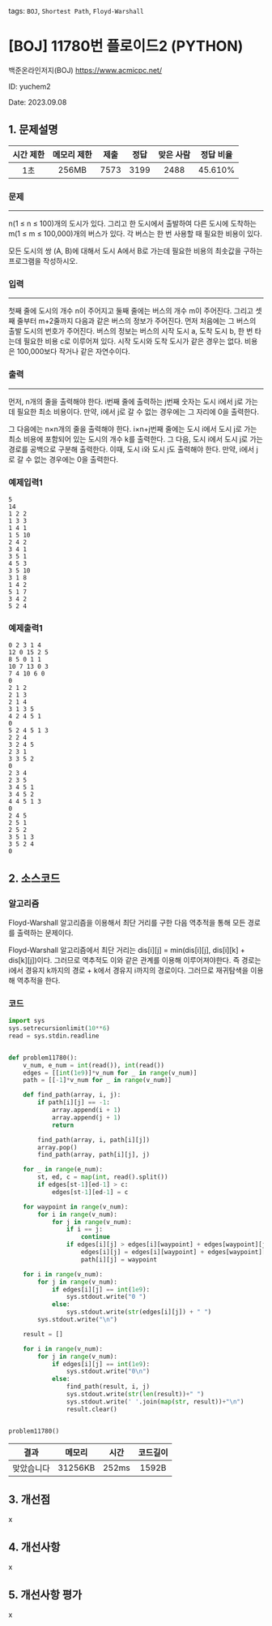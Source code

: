 tags: `BOJ`, `Shortest Path`, `Floyd-Warshall`
# [BOJ] 11780번 플로이드2 (PYTHON)
백준온라인저지(BOJ) https://www.acmicpc.net/

ID: yuchem2

Date: 2023.09.08
## 1. 문제설명
| 시간 제한 | 메모리 제한 | 제출  | 정답 | 맞은 사람 | 정답 비율 |
| :---: | :---: | :---: | :---: | :---: | :---: |
|  1초   |  256MB | 7573 | 3199 | 2488 | 45.610% |

### 문제
---
n(1 ≤ n ≤ 100)개의 도시가 있다. 그리고 한 도시에서 출발하여 다른 도시에 도착하는 m(1 ≤ m ≤ 100,000)개의 버스가 있다. 각 버스는 한 번 사용할 때 필요한 비용이 있다.

모든 도시의 쌍 (A, B)에 대해서 도시 A에서 B로 가는데 필요한 비용의 최솟값을 구하는 프로그램을 작성하시오.

### 입력
---
첫째 줄에 도시의 개수 n이 주어지고 둘째 줄에는 버스의 개수 m이 주어진다. 그리고 셋째 줄부터 m+2줄까지 다음과 같은 버스의 정보가 주어진다. 먼저 처음에는 그 버스의 출발 도시의 번호가 주어진다. 버스의 정보는 버스의 시작 도시 a, 도착 도시 b, 한 번 타는데 필요한 비용 c로 이루어져 있다. 시작 도시와 도착 도시가 같은 경우는 없다. 비용은 100,000보다 작거나 같은 자연수이다.

### 출력
---
먼저, n개의 줄을 출력해야 한다. i번째 줄에 출력하는 j번째 숫자는 도시 i에서 j로 가는데 필요한 최소 비용이다. 만약, i에서 j로 갈 수 없는 경우에는 그 자리에 0을 출력한다.

그 다음에는 n×n개의 줄을 출력해야 한다. i×n+j번째 줄에는 도시 i에서 도시 j로 가는 최소 비용에 포함되어 있는 도시의 개수 k를 출력한다. 그 다음, 도시 i에서 도시 j로 가는 경로를 공백으로 구분해 출력한다. 이때, 도시 i와 도시 j도 출력해야 한다. 만약, i에서 j로 갈 수 없는 경우에는 0을 출력한다.

### 예제입력1
```
5
14
1 2 2
1 3 3
1 4 1
1 5 10
2 4 2
3 4 1
3 5 1
4 5 3
3 5 10
3 1 8
1 4 2
5 1 7
3 4 2
5 2 4
```
### 예제출력1
```
0 2 3 1 4
12 0 15 2 5
8 5 0 1 1
10 7 13 0 3
7 4 10 6 0
0
2 1 2
2 1 3
2 1 4
3 1 3 5
4 2 4 5 1
0
5 2 4 5 1 3
2 2 4
3 2 4 5
2 3 1
3 3 5 2
0
2 3 4
2 3 5
3 4 5 1
3 4 5 2
4 4 5 1 3
0
2 4 5
2 5 1
2 5 2
3 5 1 3
3 5 2 4
0
```
## 2. 소스코드

### 알고리즘
Floyd-Warshall 알고리즘을 이용해서 최단 거리를 구한 다음 역추적을 통해 모든 경로를 출력하는 문제이다. 

Floyd-Warshall 알고리즘에서 최단 거리는 dis[i][j] = min(dis[i][j], dis[i][k] + dis[k][j])이다. 그러므로 역추적도 이와 같은 관계를 이용해 이루어져야한다. 
즉 경로는 i에서 경유지 k까지의 경로 + k에서 경유지 i까지의 경로이다. 그러므로 재귀탐색을 이용해 역추적을 한다. 

### 코드
```Python
import sys
sys.setrecursionlimit(10**6)
read = sys.stdin.readline


def problem11780():
    v_num, e_num = int(read()), int(read())
    edges = [[int(1e9)]*v_num for _ in range(v_num)]
    path = [[-1]*v_num for _ in range(v_num)]

    def find_path(array, i, j):
        if path[i][j] == -1:
            array.append(i + 1)
            array.append(j + 1)
            return

        find_path(array, i, path[i][j])
        array.pop()
        find_path(array, path[i][j], j)

    for _ in range(e_num):
        st, ed, c = map(int, read().split())
        if edges[st-1][ed-1] > c:
            edges[st-1][ed-1] = c

    for waypoint in range(v_num):
        for i in range(v_num):
            for j in range(v_num):
                if i == j:
                    continue
                if edges[i][j] > edges[i][waypoint] + edges[waypoint][j]:
                    edges[i][j] = edges[i][waypoint] + edges[waypoint][j]
                    path[i][j] = waypoint

    for i in range(v_num):
        for j in range(v_num):
            if edges[i][j] == int(1e9):
                sys.stdout.write("0 ")
            else:
                sys.stdout.write(str(edges[i][j]) + " ")
        sys.stdout.write("\n")

    result = []

    for i in range(v_num):
        for j in range(v_num):
            if edges[i][j] == int(1e9):
                sys.stdout.write("0\n")
            else:
                find_path(result, i, j)
                sys.stdout.write(str(len(result))+" ")
                sys.stdout.write(' '.join(map(str, result))+"\n")
                result.clear()


problem11780()

```
| 결과 | 메모리 | 시간 | 코드길이 |
|:---:|:-----: | :---: | :----: |
| 맞았습니다 | 31256KB | 252ms | 1592B |

## 3. 개선점
x
## 4. 개선사항
x
## 5. 개선사항 평가
x
